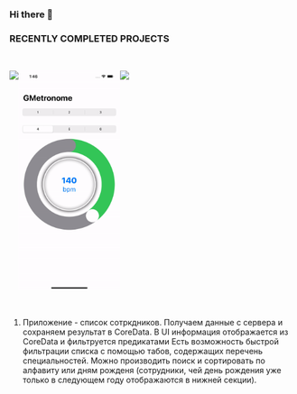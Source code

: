 ### Hi there 👋

<!--
**glebermon/glebermon** is a ✨ _special_ ✨ repository because its `README.md` (this file) appears on your GitHub profile.

Here are some ideas to get you started:

- 🔭 I’m currently working on ...
- 🌱 I’m currently learning ...
- 👯 I’m looking to collaborate on ...
- 🤔 I’m looking for help with ...
- 💬 Ask me about ...
- 📫 How to reach me: ...
- 😄 Pronouns: ...
- ⚡ Fun fact: ...
-->


### RECENTLY COMPLETED PROJECTS

<br/>

<p style="display:flex">
    <a href="https://github.com/glebermon/employee_list">
        <img width=180 src="https://github.com/glebermon/glebermon/blob/main/employeeList.gif" />
    </a>
    <a href="https://github.com/glebermon/GMetronome">
        <img width=180 src="https://github.com/glebermon/glebermon/blob/main/GMetronome.gif" />
    </a>
    <a href="https://github.com/glebermon/LecturePlayer">
        <img width=180 src="https://github.com/glebermon/glebermon/blob/main/LecturePlayer.gif" />
    </a>

</p>
<br/>


1) Приложение - список сотркдников. Получаем данные с сервера и сохраняем результат в CoreData. В UI информация отображается из CoreData и фильтруется предикатами Есть возможность быстрой фильтрации списка с помощью табов, содержащих перечень специальностей. Можно производить поиск и сортировать по алфавиту или дням рожденя (сотрудники, чей день рождения уже только в следующем году отображаются в нижней секции).
